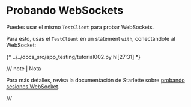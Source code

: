 # Probando WebSockets

Puedes usar el mismo `TestClient` para probar WebSockets.

Para esto, usas el `TestClient` en un statement `with`, conectándote al WebSocket:

{* ../../docs_src/app_testing/tutorial002.py hl[27:31] *}

/// note | Nota

Para más detalles, revisa la documentación de Starlette sobre <a href="https://www.starlette.io/testclient/#testing-websocket-sessions" class="external-link" target="_blank">probando sesiones WebSocket</a>.

///
